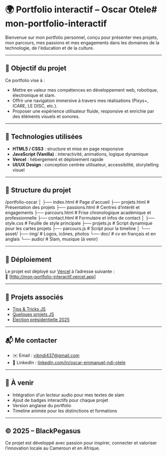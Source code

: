 # 🌍 Portfolio interactif – Oscar Otele# mon-portfolio-interactif
Bienvenue sur mon portfolio personnel, conçu pour présenter mes projets, mon parcours, mes passions et mes engagements dans les domaines de la technologie, de l'éducation et de la culture.

---

## 🎯 Objectif du projet

Ce portfolio vise à :
- Mettre en valeur mes compétences en développement web, robotique, électronique et slam.
- Offrir une navigation immersive à travers mes réalisations (Pixys+, ICARE, LE DISC, etc.).
- Proposer une expérience utilisateur fluide, responsive et enrichie par des éléments visuels et sonores.

---

## 🧰 Technologies utilisées

- **HTML5 / CSS3** : structure et mise en page responsive
- **JavaScript (Vanilla)** : interactivité, animations, logique dynamique
- **Vercel** : hébergement et déploiement rapide
- **UI/UX Design** : conception centrée utilisateur, accessibilité, storytelling visuel

---

## 📁 Structure du projet

/portfolio-oscar │ 
├── index.html # Page d'accueil 
├── projets.html # Présentation des projets 
├── passions.html # Centres d’intérêt et engagements 
├── parcours.html # Frise chronologique académique et professionnelle
├── contact.html # Formulaire et infos de contact │
├── style.css # Feuille de style principale
├── projets.js # Script dynamique pour les cartes projets
├── parcours.js # Script pour la timeline │
└── asset/ 
         ├── img/ # Logos, icônes, photos 
         └── doc/ # cv en français et en anglais
         └── audio/ # Slam, musique (à venir)

---

## 🚀 Déploiement

Le projet est déployé sur [Vercel](https://vercel.com) à l’adresse suivante :  
🔗 [http://mon-portfolio-interactif.vercel.app]

---

## 🔗 Projets associés

- [Tips & Tricks JS](https://tips-en-tricks-de-js-1gws.vercel.app)
- [Quelques projets JS](https://quelques-projets-js.vercel.app)
- [Élection présidentielle 2025](http://election-presidentielle-2025-camero.vercel.app)

---

## 📬 Me contacter

- ✉️ Email : [vibndi437@gmail.com](mailto:vibndi437@gmail.com)
- 🔗 LinkedIn : [linkedin.com/in/oscar-emmanuel-ndi-otele](https://www.linkedin.com/in/oscar-emmanuel-ndi-otele-aa5433234/)

---

## 🧠 À venir

- Intégration d’un lecteur audio pour mes textes de slam
- Ajout de badges interactifs pour chaque projet
- Version anglaise du portfolio
- Timeline animée pour les distinctions et formations

---

## © 2025 – BlackPegasus

Ce projet est développé avec passion pour inspirer, connecter et valoriser l’innovation locale au Cameroun et en Afrique.
         
